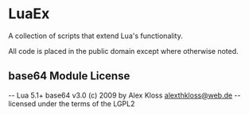 # LuaEx
 A collection of scripts that extend Lua's functionality.

 All code is placed in the public domain except where otherwise noted.

## base64 Module License
 -- Lua 5.1+ base64 v3.0 (c) 2009 by Alex Kloss <alexthkloss@web.de>
 -- licensed under the terms of the LGPL2